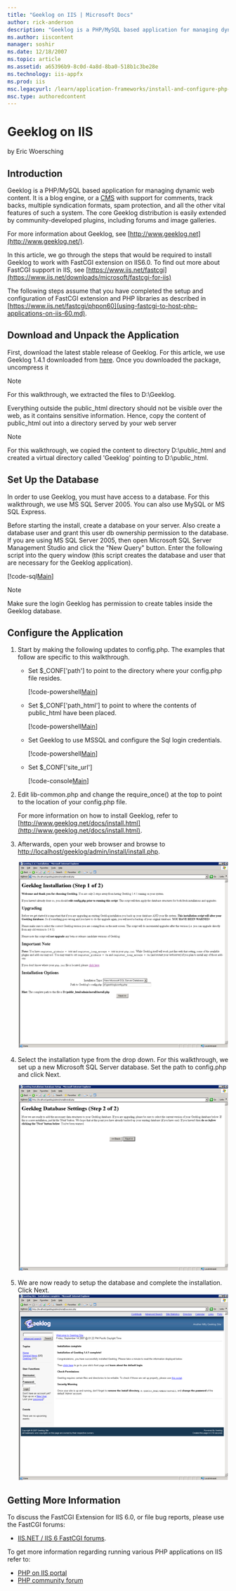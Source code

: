 ```yaml
---
title: "Geeklog on IIS | Microsoft Docs"
author: rick-anderson
description: "Geeklog is a PHP/MySQL based application for managing dynamic web content. It is a blog engine, or a CMS with support for comments, track backs, multiple syn..."
ms.author: iiscontent
manager: soshir
ms.date: 12/18/2007
ms.topic: article
ms.assetid: a65396b9-8c0d-4a8d-8ba0-518b1c3be28e
ms.technology: iis-appfx
ms.prod: iis
msc.legacyurl: /learn/application-frameworks/install-and-configure-php-applications-on-iis/geeklog-on-iis
msc.type: authoredcontent
---
```

Geeklog on IIS
====================
by Eric Woersching

## Introduction

Geeklog is a PHP/MySQL based application for managing dynamic web content. It is a blog engine, or a [CMS](http://en.wikipedia.org/wiki/Web_content_management_system "Click to look up 'CMS' on Wikipedia") with support for comments, track backs, multiple syndication formats, spam protection, and all the other vital features of such a system. The core Geeklog distribution is easily extended by community-developed plugins, including forums and image galleries.

For more information about Geeklog, see [http://www.geeklog.net](http://www.geeklog.net/).

In this article, we go through the steps that would be required to install Geeklog to work with FastCGI extension on IIS6.0. To find out more about FastCGI support in IIS, see [https://www.iis.net/fastcgi](https://www.iis.net/downloads/microsoft/fastcgi-for-iis)

The following steps assume that you have completed the setup and configuration of FastCGI extension and PHP libraries as described in [https://www.iis.net/fastcgi/phpon60](using-fastcgi-to-host-php-applications-on-iis-60.md).

## Download and Unpack the Application

First, download the latest stable release of Geeklog. For this article, we use Geeklog 1.4.1 downloaded from [here](http://www.geeklog.net/filemgmt/viewcat.php?cid=8). Once you downloaded the package, uncompress it

> [!NOTE]
> For this walkthrough, we extracted the files to D:\Geeklog.

Everything outside the public\_html directory should not be visible over the web, as it contains sensitive information. Hence, copy the content of public\_html out into a directory served by your web server

> [!NOTE]
> For this walkthrough, we copied the content to directory D:\public\_html and created a virtual directory called 'Geeklog' pointing to D:\public\_html.

## Set Up the Database

In order to use Geeklog, you must have access to a database. For this walkthrough, we use MS SQL Server 2005. You can also use MySQL or MS SQL Express.

Before starting the install, create a database on your server. Also create a database user and grant this user db ownership permission to the database. If you are using MS SQL Server 2005, then open Microsoft SQL Server Management Studio and click the "New Query" button. Enter the following script into the query window (this script creates the database and user that are necessary for the Geeklog application).

[!code-sql[Main](geeklog-on-iis/samples/sample1.sql)]

> [!NOTE]
> Make sure the login Geeklog has permission to create tables inside the Geeklog database.

## Configure the Application

1. Start by making the following updates to config.php. The examples that follow are specific to this walkthrough.  

    - Set $\_CONF['path'] to point to the directory where your config.php file resides.  

        [!code-powershell[Main](geeklog-on-iis/samples/sample2.ps1)]
    - Set $\_CONF['path\_html'] to point to where the contents of public\_html have been placed.  

        [!code-powershell[Main](geeklog-on-iis/samples/sample3.ps1)]
    - Set Geeklog to use MSSQL and configure the Sql login credentials.  

        [!code-powershell[Main](geeklog-on-iis/samples/sample4.ps1)]
    - Set $\_CONF['site\_url']  

        [!code-console[Main](geeklog-on-iis/samples/sample5.cmd)]
2. Edit lib-common.php and change the require\_once() at the top to point to the location of your config.php file.  

    For more information on how to install Geeklog, refer to [http://www.geeklog.net/docs/install.html](http://www.geeklog.net/docs/install.html).
3. Afterwards, open your web browser and browse to [http://localhost/geeklog/admin/install/install.php](http://localhost/geeklog/admin/install/install.php).  

    [![](geeklog-on-iis/_static/image2.png)](geeklog-on-iis/_static/image1.png)
4. Select the installation type from the drop down. For this walkthrough, we set up a new Microsoft SQL Server database. Set the path to config.php and click Next.  

    [![](geeklog-on-iis/_static/image4.png)](geeklog-on-iis/_static/image3.png)
5. We are now ready to setup the database and complete the installation. Click Next.  
    [![](geeklog-on-iis/_static/image6.png)](geeklog-on-iis/_static/image5.png)

## Getting More Information

To discuss the FastCGI Extension for IIS 6.0, or file bug reports, please use the FastCGI forums:

- [IIS.NET / IIS 6 FastCGI forums](https://forums.iis.net/1103.aspx).

To get more information regarding running various PHP applications on IIS refer to:

- [PHP on IIS portal](https://php.iis.net/)
- [PHP community forum](https://forums.iis.net/1102.aspx)